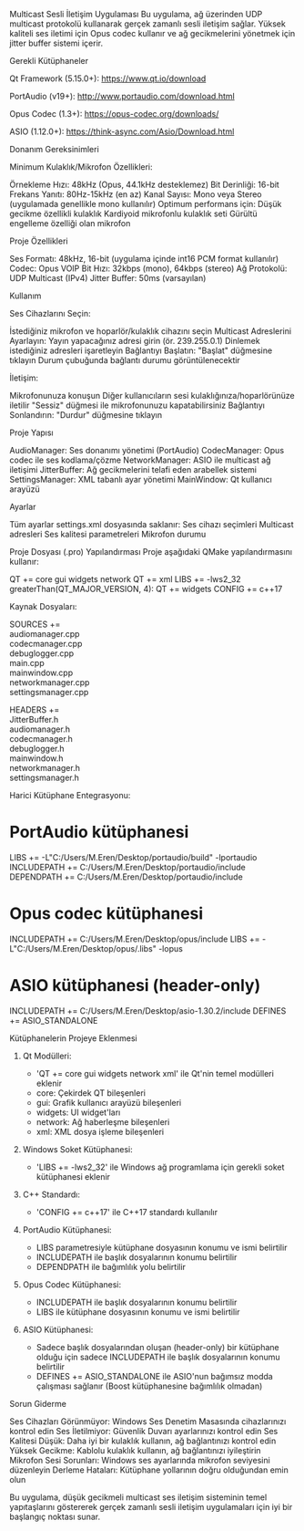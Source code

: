 Multicast Sesli İletişim Uygulaması
Bu uygulama, ağ üzerinden UDP multicast protokolü kullanarak gerçek zamanlı sesli iletişim sağlar.
Yüksek kaliteli ses iletimi için Opus codec kullanır ve ağ gecikmelerini yönetmek için jitter buffer sistemi içerir.

Gerekli Kütüphaneler

Qt Framework (5.15.0+): https://www.qt.io/download

PortAudio (v19+): http://www.portaudio.com/download.html

Opus Codec (1.3+): https://opus-codec.org/downloads/

ASIO (1.12.0+): https://think-async.com/Asio/Download.html

Donanım Gereksinimleri

Minimum Kulaklık/Mikrofon Özellikleri:

Örnekleme Hızı: 48kHz (Opus, 44.1kHz desteklemez)
Bit Derinliği: 16-bit
Frekans Yanıtı: 80Hz-15kHz (en az)
Kanal Sayısı: Mono veya Stereo (uygulamada genellikle mono kullanılır)
Optimum performans için:
Düşük gecikme özellikli kulaklık
Kardiyoid mikrofonlu kulaklık seti
Gürültü engelleme özelliği olan mikrofon

Proje Özellikleri

Ses Formatı: 48kHz, 16-bit (uygulama içinde int16 PCM format kullanılır)
Codec: Opus VOIP
Bit Hızı: 32kbps (mono), 64kbps (stereo)
Ağ Protokolü: UDP Multicast (IPv4)
Jitter Buffer: 50ms (varsayılan)

Kullanım

Ses Cihazlarını Seçin:

İstediğiniz mikrofon ve hoparlör/kulaklık cihazını seçin
Multicast Adreslerini Ayarlayın:
Yayın yapacağınız adresi girin (ör. 239.255.0.1)
Dinlemek istediğiniz adresleri işaretleyin
Bağlantıyı Başlatın:
"Başlat" düğmesine tıklayın
Durum çubuğunda bağlantı durumu görüntülenecektir

İletişim:

Mikrofonunuza konuşun
Diğer kullanıcıların sesi kulaklığınıza/hoparlörünüze iletilir
"Sessiz" düğmesi ile mikrofonunuzu kapatabilirsiniz
Bağlantıyı Sonlandırın:
"Durdur" düğmesine tıklayın

Proje Yapısı

AudioManager: Ses donanımı yönetimi (PortAudio)
CodecManager: Opus codec ile ses kodlama/çözme
NetworkManager: ASIO ile multicast ağ iletişimi
JitterBuffer: Ağ gecikmelerini telafi eden arabellek sistemi
SettingsManager: XML tabanlı ayar yönetimi
MainWindow: Qt kullanıcı arayüzü

Ayarlar

Tüm ayarlar settings.xml dosyasında saklanır:
Ses cihazı seçimleri
Multicast adresleri
Ses kalitesi parametreleri
Mikrofon durumu

Proje Dosyası (.pro) Yapılandırması
Proje aşağıdaki QMake yapılandırmasını kullanır:

QT += core gui widgets network
QT += xml
LIBS += -lws2_32
greaterThan(QT_MAJOR_VERSION, 4): QT += widgets
CONFIG += c++17

Kaynak Dosyaları:

SOURCES += \
    audiomanager.cpp \
    codecmanager.cpp \
    debuglogger.cpp \
    main.cpp \
    mainwindow.cpp \
    networkmanager.cpp \
    settingsmanager.cpp

HEADERS += \
    JitterBuffer.h \
    audiomanager.h \
    codecmanager.h \
    debuglogger.h \
    mainwindow.h \
    networkmanager.h \
    settingsmanager.h

Harici Kütüphane Entegrasyonu:

# PortAudio kütüphanesi

LIBS += -L"C:/Users/M.Eren/Desktop/portaudio/build" -lportaudio
INCLUDEPATH += C:/Users/M.Eren/Desktop/portaudio/include
DEPENDPATH += C:/Users/M.Eren/Desktop/portaudio/include

# Opus codec kütüphanesi

INCLUDEPATH += C:/Users/M.Eren/Desktop/opus/include
LIBS += -L"C:/Users/M.Eren/Desktop/opus/.libs" -lopus

# ASIO kütüphanesi (header-only)

INCLUDEPATH += C:/Users/M.Eren/Desktop/asio-1.30.2/include
DEFINES += ASIO_STANDALONE

Kütüphanelerin Projeye Eklenmesi

1. Qt Modülleri:
   
   - 'QT += core gui widgets network xml' ile Qt'nin temel modülleri eklenir
   - core: Çekirdek QT bileşenleri
   - gui: Grafik kullanıcı arayüzü bileşenleri 
   - widgets: UI widget'ları
   - network: Ağ haberleşme bileşenleri
   - xml: XML dosya işleme bileşenleri

2. Windows Soket Kütüphanesi:
   
   - 'LIBS += -lws2_32' ile Windows ağ programlama için gerekli soket kütüphanesi eklenir

3. C++ Standardı:
   - 'CONFIG += c++17' ile C++17 standardı kullanılır

4. PortAudio Kütüphanesi:
   
   - LIBS parametresiyle kütüphane dosyasının konumu ve ismi belirtilir
   - INCLUDEPATH ile başlık dosyalarının konumu belirtilir
   - DEPENDPATH ile bağımlılık yolu belirtilir

5. Opus Codec Kütüphanesi:
   
   - INCLUDEPATH ile başlık dosyalarının konumu belirtilir
   - LIBS ile kütüphane dosyasının konumu ve ismi belirtilir

6. ASIO Kütüphanesi:
    
   - Sadece başlık dosyalarından oluşan (header-only) bir kütüphane olduğu için
     sadece INCLUDEPATH ile başlık dosyalarının konumu belirtilir
   - DEFINES += ASIO_STANDALONE ile ASIO'nun bağımsız modda çalışması sağlanır
     (Boost kütüphanesine bağımlılık olmadan)

Sorun Giderme

Ses Cihazları Görünmüyor: Windows Ses Denetim Masasında cihazlarınızı kontrol edin
Ses İletilmiyor: Güvenlik Duvarı ayarlarınızı kontrol edin
Ses Kalitesi Düşük: Daha iyi bir kulaklık kullanın, ağ bağlantınızı kontrol edin
Yüksek Gecikme: Kablolu kulaklık kullanın, ağ bağlantınızı iyileştirin
Mikrofon Sesi Sorunları: Windows ses ayarlarında mikrofon seviyesini düzenleyin
Derleme Hataları: Kütüphane yollarının doğru olduğundan emin olun

Bu uygulama, düşük gecikmeli multicast ses iletişim sisteminin temel yapıtaşlarını göstererek gerçek zamanlı sesli iletişim uygulamaları için iyi bir başlangıç noktası sunar.
